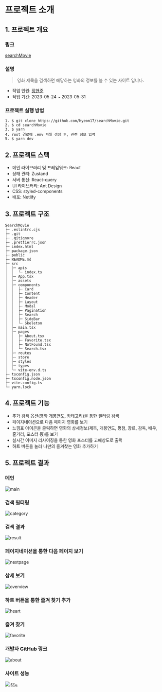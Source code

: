 # 프로젝트 소개
## 1. 프로젝트 개요
### 링크
[searchMovie](https://inspiring-cactus-b0f41b.netlify.app)

### 설명
> 영화 제목을 검색하면 해당하는 영화의 정보를 볼 수 있는 사이트 입니다.

- 작업 인원: [장현준](https://github.com/hyeon17)
- 작업 기간: 2023-05-24 ~ 2023-05-31
### 프로젝트 실행 방법
```
1. $ git clone https://github.com/hyeon17/searchMovie.git
2. $ cd searchMovie
3. $ yarn
4. root 경로에 .env 파일 생성 후, 관련 정보 입력
5. $ yarn dev
```
## 2. 프로젝트 스택
- 메인 라이브러리 및 프레임워크: React
- 상태 관리: Zustand
- 서버 통신: React-query
- UI 라이브러리: Ant Design
- CSS: styled-components
- 배포: Netlify

## 3. 프로젝트 구조
```
SearchMovie
├─ .eslintrc.cjs
├─ .git
├─ .gitignore
├─ .prettierrc.json
├─ index.html
├─ package.json
├─ public
├─ README.md
├─ src
│  ├─ apis
│  │  └─ index.ts
│  ├─ App.tsx
│  ├─ assets
│  ├─ components
│  │  ├─ Card
│  │  ├─ Content
│  │  ├─ Header
│  │  ├─ Layout
│  │  ├─ Modal
│  │  ├─ Pagination
│  │  ├─ Search
│  │  ├─ SideBar
│  │  └─ Skeleton
│  ├─ main.tsx
│  ├─ pages
│  │  ├─ About.tsx
│  │  ├─ Favorite.tsx
│  │  ├─ NotFound.tsx
│  │  └─ Search.tsx
│  ├─ routes
│  ├─ store
│  ├─ styles
│  ├─ types
│  └─ vite-env.d.ts
├─ tsconfig.json
├─ tsconfig.node.json
├─ vite.config.ts
└─ yarn.lock
```

## 4. 프로젝트 기능
- 추가 검색 옵션(영화 개봉연도, 카테고리)을 통한 필터링 검색
- 페이지네이션으로 다음 페이지 영화를 보기
- 느낌표 아이콘을 클릭하면 영화의 상세정보(제목, 개봉연도, 평점, 장르, 감독, 배우, 줄거리, 포스터 등)를 보기
- 실시간 이미지 리사이징을 통한 영화 포스터를 고해상도로 출력
- 하트 버튼을 눌러 나만의 즐겨찾는 영화 추가하기

## 5. 프로젝트 결과
### 메인
![main](/src/assets/main.png)

### 검색 필터링
![category](/src/assets/category.png)

### 검색 결과
![result](/src/assets/result.png)

### 페이지네이션을 통한 다음 페이지 보기
![nextpage](/src/assets/nextpage.png)

### 상세 보기
![overview](/src/assets/overview.png)

### 하트 버튼을 통한 즐겨 찾기 추가
![heart](/src/assets/heart.png)

### 즐겨 찾기
![favorite](/src/assets/favorite.png)
### 개발자 GitHub 링크
![about](/src/assets/about.png)

### 사이트 성능
![성능](/src/assets/%EC%84%B1%EB%8A%A5.png)